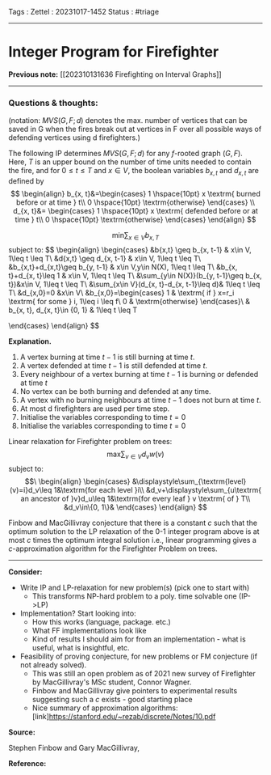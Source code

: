 Tags :
Zettel :  20231017-1452
Status : #triage 

-----

# Integer Program for Firefighter

**Previous note:** [[202310131636 Firefighting on Interval Graphs]]

-----

### Questions & thoughts:

(notation: $MVS(G,F;d)$ denotes the max. number of vertices that can be saved in G when the fires break out at vertices in F over all possible ways of defending vertices using d firefighters.)

The following IP determines $MVS(G,F;d)$ for any $f$-rooted graph $(G,F)$. Here, $T$ is an upper bound on the number of time units needed to contain the fire, and for $0\leq t\leq T$ and $x\in V$, the boolean variables $b_{x,t}$ and $d_{x,t}$ are defined by
$$
\begin{align}
b_{x, t}&=\begin{cases}
1 \hspace{10pt} x \textrm{ burned before or at time } t\\
0 \hspace{10pt} \textrm{otherwise}
\end{cases}
\\
d_{x, t}&= \begin{cases}
1 \hspace{10pt} x \textrm{ defended before or at time } t\\
0 \hspace{10pt} \textrm{otherwise}
\end{cases}
\end{align}
$$


$$
\displaystyle\textrm{min}\sum_{x\in V}b_{x,T}
$$
subject to:
$$
\begin{align}
\begin{cases}
&b{x,t} \geq b_{x, t-1} & x\in V, 1\leq t \leq T\\
&d{x,t} \geq d_{x, t-1} & x\in V, 1\leq t \leq T\\
&b_{x,t}+d_{x,t}\geq b_{y, t-1} & x\in V,y\in N(X), 1\leq t \leq T\\
&b_{x, t}+d_{x, t}\leq 1 & x\in V, 1\leq t \leq T\\
&\sum_{y\in N(X)}(b_{y, t-1}\geq b_{x, t})&x\in V, 1\leq t \leq T\\
&\sum_{x\in V}(d_{x, t}-d_{x, t-1}\leq d)& 1\leq t \leq T\\
&d_{x,0}=0 &x\in V\\
&b_{x,0}=\begin{cases}
		     1 & \textrm{ if } x=r_i \textrm{ for some } i, 1\leq i \leq f\\
		     0 & \textrm{otherwise}
		 \end{cases}\\
& b_{x, t}, d_{x, t}\in \{0, 1\} & 1\leq t \leq T

\end{cases}
\end{align}
$$

**Explanation.** 
1. A vertex burning at time $t − 1$ is still burning at time $t$. 
2. A vertex defended at time $t-1$ is still defended at time $t$.
3. Every neighbour of a vertex burning at time $t−1$ is burning or defended at time $t$
4. No vertex can be both burning and defended at any time. 
5. A vertex with no burning neighbours at time $t − 1$ does not burn at time $t$. 
6. At most d firefighters are used per time step. 
7. Initialise the variables corresponding to time $t = 0$
8. Initialise the variables corresponding to time $t = 0$

Linear relaxation for Firefighter problem on trees:
$$\textrm{max}\sum_{v\in V}d_vw(v)$$
subject to:
$$\
\begin{align}
\begin{cases}
&\displaystyle\sum_{\textrm{level}(v)=i}d_v\leq 1&\textrm{for each level }i\\
&d_v+\displaystyle\sum_{u\textrm{ an ancestor of }v}d_u\leq 1&\textrm{for every leaf } v \textrm{ of } T\\
&d_v\in\{0, 1\}&
\end{cases}
\end{align}
$$

Finbow and MacGillivray conjecture that there is a constant $c$ such that the optimum solution to the LP relaxation of the 0-1 integer program above is at most $c$ times the optimum integral solution i.e., linear programming gives a $c$-approximation algorithm for the Firefighter Problem on trees.

-----
 
**Consider:**

 - Write IP and LP-relaxation for new problem(s) (pick one to start with)
	 - This transforms NP-hard problem to a poly. time solvable one (IP->LP)
 - Implementation? Start looking into:
	 - How this works (language, package. etc.)
	 - What FF implementations look like
	 - Kind of results I should aim for from an implementation - what is useful, what is insightful, etc.
 - Feasibility of proving conjecture, for new problems or FM conjecture (if not already solved).
	 - This was still an open problem as of 2021 new survey of Firefighter by MacGillivray's MSc student, Connor Wagner.
	 - Finbow and MacGillivray give pointers to experimental results suggesting such a $c$ exists - good starting place
	 - Nice summary of approximation algorithms: [link]https://stanford.edu/~rezab/discrete/Notes/10.pdf


**Source:** 

Stephen Finbow and Gary MacGillivray, 


**Reference:** 
